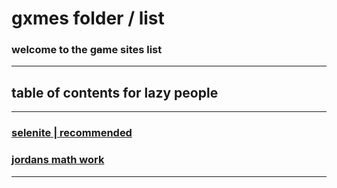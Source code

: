 # gxmes folder / list

### welcome to the g~~a~~me sites list

---
## table of contents for lazy people
---

### **[selenite | recommended]()**

### **[jordans math work]()**
---
